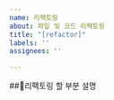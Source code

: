 ```yaml
---
name: 리팩토링
about: 파일 및 코드 리팩토링
title: "[refactor]"
labels: ''
assignees: ''

---
```


##📌리팩토링 할 부분 설명
